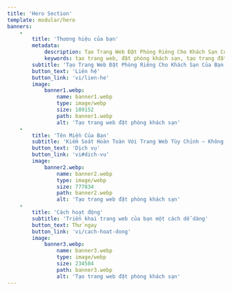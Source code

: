 ```yaml
---
title: 'Hero Section'
template: modular/hero
banners:
    -
        title: 'Thương hiệu của bạn'
        metadata:
            description: Tạo Trang Web Đặt Phòng Riêng Cho Khách Sạn Của Bạn
            keywords: tạo trang web, đặt phòng khách sạn, tạo trang đặt phòng khách sạn, khách sạn
        subtitle: 'Tạo Trang Web Đặt Phòng Riêng Cho Khách Sạn Của Bạn'
        button_text: 'Liên hệ'
        button_link: 'vi/lien-he'
        image:
            banner1.webp:
                name: banner1.webp
                type: image/webp
                size: 189152    
                path: banner1.webp
                alt: 'Tạo trang web đặt phòng khách sạn'
    -
        title: 'Tên Miền Của Bạn'
        subtitle: 'Kiểm Soát Hoàn Toàn Với Trang Web Tùy Chỉnh – Không Chia Sẻ Hệ Thống'
        button_text: 'Dịch vụ'
        button_link: 'vi#dich-vu'
        image:
            banner2.webp:
                name: banner2.webp
                type: image/webp
                size: 777834
                path: banner2.webp
                alt: 'Tạo trang web đặt phòng khách sạn'
    -
        title: 'Cách hoạt động'
        subtitle: 'Triển khai trang web của bạn một cách dễ dàng'
        button_text: Thử ngay
        button_link: 'vi/cach-hoat-dong'
        image:
            banner3.webp:
                name: banner3.webp
                type: image/webp
                size: 234584
                path: banner3.webp
                alt: 'Tạo trang web đặt phòng khách sạn'
---
```


